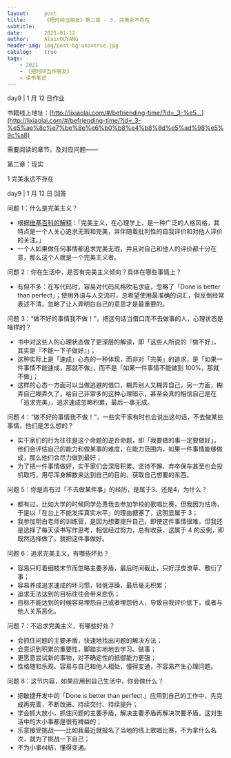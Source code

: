 ```yaml
---
layout:     post
title:      《把时间当朋友》第二章 - 3. 完美永不存在
subtitle:   
date:       2021-01-12
author:     AlainOUYANG
header-img: img/post-bg-universe.jpg
catalog:    true
tags:
    - 2021
    - 《把时间当作朋友》
    - 读书笔记 
---
```


<!-- # 《把时间当朋友》第二章 - 3. 完美永不存在 -->

day9 \| 1 月 12 日作业

书籍线上地址：[http://lixiaolai.com/#/befriending-time/?id=_3-%e5...](http://lixiaolai.com/#/befriending-time/?id=_3-%e5%ae%8c%e7%be%8e%e6%b0%b8%e4%b8%8d%e5%ad%98%e5%9c%a8)

需要阅读的章节，及对应问题——

第二章：现实

1 完美永远不存在

day9 \| 1 月 12 日 回答

问题 1：什么是完美主义？

- 根据[维基百科的解释](https://en.wikipedia.org/wiki/Perfectionism_(psychology))：「完美主义，在心理学上，是一种广泛的人格风格，其特点是一个人关心追求无瑕和完美，并伴随着批判性的自我评价和对他人评价的关注。」
- 一个人如果做任何事情都追求完美无瑕，并且对自己和他人的评价都十分在意，那么这个人就是一个完美主义者。

问题 2：你在生活中，是否有完美主义倾向？具体在哪些事情上？

- 有但不多：在写代码时，容易对代码风格吹毛求疵，忽略了「Done is better than perfect」；使用外语与人交流时，总希望使用最准确的词汇，但反倒经常表述不清，忽略了让人弄明白自己的意思才是最重要的。

问题 3：“做不好的事情我不做！”，把这句话当借口而不去做事的人，心理状态是啥样的？

- 书中对这些人的心理状态做了更深层的解读，即「这些人所说的『做不好』，其实是『不能一下子做好』」；
- 这种实际上是「速成」心态的一种体现，而非对「完美」的追求，是「如果一件事情不能速成，那就不做」，而不是「如果一件事情不能做到 100%，那就不做」；
- 这样的心态一方面可以当做逃避的借口，糊弄别人又糊弄自己，另一方面，糊弄自己糊弄久了，给自己非常多的这种心理暗示，甚至会真的相信自己是在「追求完美」，追求速成忽略积累，最后一事无成。

问题 4：“做不好的事情我不做！”，一些实干家有时也会说出这句话，不去做某些事情，他们是怎么想的？

- 实干家们的行为往往是这个命题的逆否命题，即「我要做的事一定要做好」，他们会评估自己的能力和做某事的难度，在能力范围内，如果一件事情能够做成，那么他们会尽力做到最好；
- 为了把一件事情做好，实干家们会深层积累、坚持不懈、弃卒保车甚至也会投机取巧，用尽浑身解数来达到自己的目的，获取自己想要的东西。

问题 5：你是否有过「不去做某件事」的经历，是属于3、还是4，为什么？

- 都有过，比如大学的时候同学怂恿我去参加学校的歌唱比赛，但我因为怯场，于是以「在台上不能发挥真实水平」的理由搪塞了，这明显属于 3；
- 我参加明白老师的训练营，是因为想要提升自己，即使这件事情很难，但我还是选择了每天读书写作思考，相信经过努力，总有收获，这属于 4 的反例，即既然选择做了，就把这件事做好。

问题 6：追求完美主义，有哪些坏处？

- 容易只盯着细枝末节而忽略主要矛盾，最后时间截止，只好浮皮潦草、敷衍了事；
- 容易养成追求速成的坏习惯，轻佻浮躁，最后毫无积累；
- 追求无法达到的目标往往会带来悲伤；
- 目标不能达到的时候容易埋怨自己或者埋怨他人，导致自我评价低下，或者与他人关系恶化。

问题 7：不追求完美主义，有哪些好处？

- 会抓住问题的主要矛盾，快速地找出问题的解决方法；
- 会意识到积累的重要性，脚踏实地地去学习、做事；
- 更愿意尝试新的事物，对不确定性的抵御能力更强；
- 性格随和乐观、容易与自己和他人相处，懂得变通，不容易产生心理问题。

问题 8：这节内容，如果应用到自己生活中，你会做什么？

- 把敏捷开发中的「Done is better than perfect.」应用到自己的工作中，先完成再完善，不断改进、持续交付、持续提升；
- 学会抓大放小，抓住问题的主要矛盾，解决主要矛盾再解决次要矛盾，这对生活中的大小事都是很有裨益的；
- 乐意接受挑战——比如我最近就报名了当地的线上歌唱比赛，不为拿什么名次，就为了挑战一下自己；
- 不为小事纠结，懂得变通。
